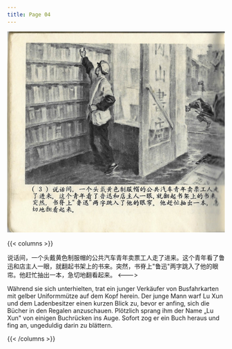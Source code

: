 ```yaml
---
title: Page 04
---
```


![luxun front](../../../images/luxun/MaiShuDeGuShi/4-page-00001.jpg)

{{< columns >}}

说话间，一个头戴黄色制服帽的公共汽车青年卖票工人走了进来。这个青年看了鲁迅和店主人一眼，就翻起书架上的书来。突然，书脊上"鲁迅"两字跳入了他的眼帘。他赶忙抽出一本，急切地翻看起来。
<--->

Während sie sich unterhielten, trat ein junger Verkäufer von Busfahrkarten mit gelber Uniformmütze auf dem Kopf herein. Der junge Mann warf Lu Xun und dem Ladenbesitzer einen kurzen Blick zu, bevor er anfing, sich die Bücher in den Regalen anzuschauen. Plötzlich sprang ihm der Name „Lu Xun" von einigen Buchrücken ins Auge. Sofort zog er ein Buch heraus und fing an, ungeduldig darin zu blättern.

{{< /columns >}}